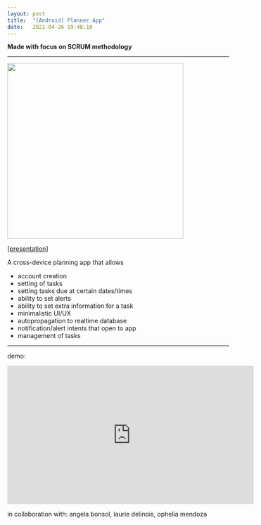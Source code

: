 ```yaml
---
layout: post
title:  "[Android] Planner App"
date:   2021-04-26 19:48:10
---
```


**Made with focus on SCRUM methodology**

-----------------------------------------------------------
<!-- poster -->
<img src="https://i.imgur.com/qivx221.png" width="400">

[[presentation]](https://docs.google.com/presentation/d/1UoEZJ1j6tmJBd1klFjiBvz9JikfLq6inU3--4wdCZwc/edit?usp=sharing)

A cross-device planning app that allows
+ account creation
+ setting of tasks
+ setting tasks due at certain dates/times
+ ability to set alerts
+ ability to set extra information for a task
+ minimalistic UI/UX
+ autopropagation to realtime database
+ notification/alert intents that open to app
+ management of tasks

-----------------------------------------------------------

demo:
<iframe width="560" height="315" src="https://www.youtube.com/embed/e6JNGbXm6fY" title="YouTube video player" frameborder="0" allow="accelerometer; autoplay; clipboard-write; encrypted-media; gyroscope; picture-in-picture" allowfullscreen></iframe>

in collaboration with: angela bonsol, laurie delinois, ophelia mendoza



